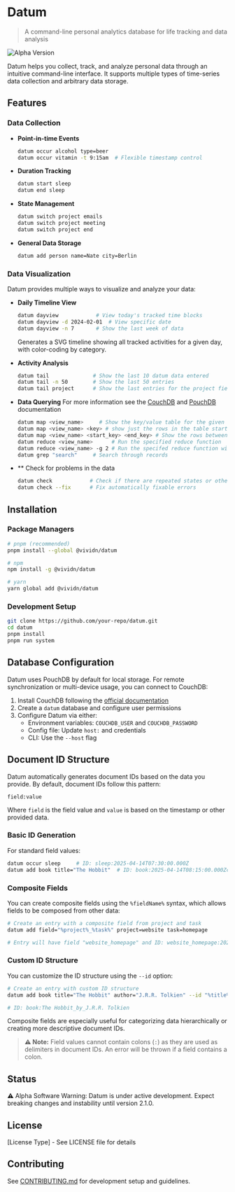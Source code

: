 # Datum

> A command-line personal analytics database for life tracking and data analysis

![Alpha Version](https://img.shields.io/badge/status-alpha-orange)

Datum helps you collect, track, and analyze personal data through an intuitive command-line interface. It supports multiple types of time-series data collection and arbitrary data storage.

## Features

### Data Collection

- **Point-in-time Events**
  ```bash
  datum occur alcohol type=beer
  datum occur vitamin -t 9:15am  # Flexible timestamp control
  ```

- **Duration Tracking**
  ```bash
  datum start sleep
  datum end sleep
  ```

- **State Management**
  ```bash
  datum switch project emails
  datum switch project meeting
  datum switch project end
  ```

- **General Data Storage**
  ```bash
  datum add person name=Nate city=Berlin
  ```

### Data Visualization

Datum provides multiple ways to visualize and analyze your data:

- **Daily Timeline View**
  ```bash
  datum dayview            # View today's tracked time blocks
  datum dayview -d 2024-02-01  # View specific date
  datum dayview -n 7       # Show the last week of data
  ```
  Generates a SVG timeline showing all tracked activities for a given day, with color-coding by category.

- **Activity Analysis**
  ```bash
  datum tail              # Show the last 10 datum data entered
  datum tail -n 50        # Show the last 50 entries
  datum tail project      # Show the last entries for the project field
  ```

- **Data Querying**
For more information see the [CouchDB](https://docs.couchdb.org/en/stable/ddocs/views/intro.html) and [PouchDB](https://pouchdb.com/guides/queries.html) documentation
  ```bash
  datum map <view_name>     # Show the key/value table for the given view
  datum map <view_name> <key> # show just the rows in the table starting with key
  datum map <view_name> <start_key> <end_key> # Show the rows between the two keys
  datum reduce <view_name>      # Run the specified reduce function
  datum reduce <view_name> -g 2 # Run the specifed reduce function with group level 2
  datum grep "search"     # Search through records
  ```

- ** Check for problems in the data
  ```bash
  datum check            # Check if there are repeated states or other problems in the data
  datum check --fix      # Fix automatically fixable errors
  ```

## Installation

### Package Managers
```bash
# pnpm (recommended)
pnpm install --global @vividn/datum

# npm
npm install -g @vividn/datum

# yarn
yarn global add @vividn/datum
```

### Development Setup
```bash
git clone https://github.com/your-repo/datum.git
cd datum
pnpm install
pnpm run system
```

## Database Configuration

Datum uses PouchDB by default for local storage. For remote synchronization or multi-device usage, you can connect to CouchDB:

1. Install CouchDB following the [official documentation](https://docs.couchdb.org/en/stable/)
2. Create a `datum` database and configure user permissions
3. Configure Datum via either:
   - Environment variables: `COUCHDB_USER` and `COUCHDB_PASSWORD`
   - Config file: Update `host:` and credentials
   - CLI: Use the `--host` flag

## Document ID Structure

Datum automatically generates document IDs based on the data you provide. By default, document IDs follow this pattern:

```
field:value
```

Where `field` is the field value and `value` is based on the timestamp or other provided data.

### Basic ID Generation
For standard field values:

```bash
datum occur sleep     # ID: sleep:2025-04-14T07:30:00.000Z
datum add book title="The Hobbit"  # ID: book:2025-04-14T08:15:00.000Zc  (the "c" at the end of the timestamp is for createTime)
```

### Composite Fields

You can create composite fields using the `%fieldName%` syntax, which allows fields to be composed from other data:

```bash
# Create an entry with a composite field from project and task
datum add field="%project%_%task%" project=website task=homepage

# Entry will have field "website_homepage" and ID: website_homepage:2025-04-14T08:30:00.000Z
```

### Custom ID Structure

You can customize the ID structure using the `--id` option:

```bash
# Create an entry with custom ID structure
datum add book title="The Hobbit" author="J.R.R. Tolkien" --id "%title%_by_%author%"

# ID: book:The Hobbit_by_J.R.R. Tolkien
```

Composite fields are especially useful for categorizing data hierarchically or creating more descriptive document IDs.

> **⚠️ Note:** Field values cannot contain colons (`:`) as they are used as delimiters in document IDs. An error will be thrown if a field contains a colon.

## Status

⚠️ Alpha Software Warning: Datum is under active development. Expect breaking changes and instability until version 2.1.0.

## License

[License Type] - See LICENSE file for details

## Contributing

See [CONTRIBUTING.md](./CONTRIBUTING.md) for development setup and guidelines.
